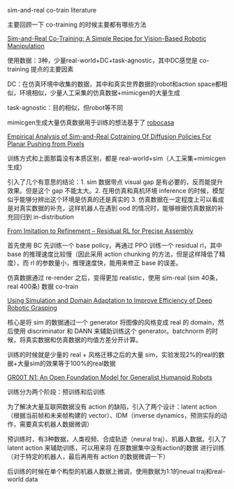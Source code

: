 sim-and-real co-train literature

主要回顾一下 co-training 的时候主要都有哪些方法

[Sim-and-Real Co-Training: A Simple Recipe for Vision-Based Robotic Manipulation](./s&r-co-train.md)

使用数据：3种，少量real-world+DC+task-agnostic，其中DC感觉是 co-training 提点的主要因素

DC：在仿真环境中收集的数据，其中和真实世界数据的robot和action space都相似，环境相似，少量人工采集的仿真数据+mimicgen的大量生成

task-agnostic：目的相似，但robot等不同

mimicgen生成大量仿真数据用于训练的想法基于了 [robocasa](./robocasa.md)

[Empirical Analysis of Sim-and-Real Cotraining Of Diffusion Policies  For Planar Pushing from Pixels](./empirical-analysis-cotrain.md)

训练方式和上面那篇没有本质区别，都是 real-world+sim（人工采集+mimicgen生成）

引入了几个有意思的结论：1. sim 数据带点 visual gap 是有必要的，反而能提升效果。但是这个 gap 不能太大。2. 在用仿真和真机环境 inference 的时候，模型似乎能够分辨出这个环境是仿真的还是真实的 3. 仿真数据在一定程度上可以看成是对真实数据的补充，这样机器人在遇到 ood 的情况时，能够根据仿真数据的补充回归到 in-distribution

[From Imitation to Refinement – Residual RL for Precise Assembly](./resip.md)

首先使用 BC 先训练一个 base policy，再通过 PPO 训练一个 residual rl，其中 base 的推理速度比较慢（因此采用 action chunking 的方法，但是这样降低了精度），而 rl 的参数量小，推理速度快，能用来修正 base 的误差。

仿真数据通过 re-render 之后，变得更加 realistic，使用 sim-real (sim 40条，real 400条) 数据 co-train

[Using Simulation and Domain Adaptation to Improve  Efficiency of Deep Robotic Grasping](./grapGAN.md)

核心是将 sim 的数据通过一个 generator 将图像的风格变成 real 的 domain，然后使用 discriminator 和 DANN 来辅助训练这个 generator。batchnorm 的时候，将真实数据和仿真数据的均值方差分开计算。

训练的时候就是少量的 real + 风格迁移之后的大量 sim，实验发现2%的real的数据+大量sim的效果等于100%的real数据

[GR00T N1: An Open Foundation Model for Generalist Humanoid Robots](./gr00t.md)

训练分为两个阶段：预训练和后训练

为了解决大量互联网数据没有 action 的缺陷，引入了两个设计：latent action（根据当前帧和未来帧构建的 vector）、IDM（inverse dynamics，预测实际的动作，需要真实机器人数据微调）

预训练时，有3种数据，人类视频、合成轨迹（neural traj）、机器人数据。引入了 latent action 来辅助训练，可以用来将 在原数据集中没有action的数据 进行训练（对于特定的机器人，最后再用有 action 的数据微调一下）

后训练的时候在单个构型的机器人数据上微调，使用数据为1:1的neual traj和real-world data